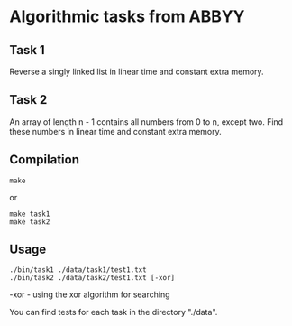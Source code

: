 # Algorithmic tasks from ABBYY
## Task 1
Reverse a singly linked list in linear time and constant extra memory.

## Task 2
An array of length n - 1 contains all numbers from 0 to n, except two. Find these numbers in linear time and constant extra memory.

## Compilation
```
make
```
or
```
make task1
make task2
```

## Usage
```
./bin/task1 ./data/task1/test1.txt
./bin/task2 ./data/task2/test1.txt [-xor]
```
-xor - using the xor algorithm for searching

You can find tests for each task in the directory "./data".
